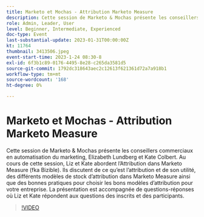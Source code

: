 ```yaml
---
title: Marketo et Mochas - Attribution Marketo Measure
description: Cette session de Marketo & Mochas présente les conseillers commerciaux en automatisation du marketing, Elizabeth Lundberg et Kate Colbert. Au cours de cette session, Liz et Kate abordent l’Attribution dans Marketo Measure (fka Bizible). Ils discutent de ce qu’est l’attribution et de son utilité, des différents modèles de stock d’attribution dans Marketo Measure ainsi que des bonnes pratiques pour choisir les bons modèles d’attribution pour votre entreprise. La présentation est accompagnée de questions-réponses où Liz et Kate répondent aux questions des inscrits et des participants.
role: Admin, Leader, User
level: Beginner, Intermediate, Experienced
doc-type: Event
last-substantial-update: 2023-01-31T00:00:00Z
kt: 11764
thumbnail: 3413506.jpeg
event-start-time: 2023-1-24 08:30-8
exl-id: 6f3b1c89-0176-4495-8e28-c265da3581d5
source-git-commit: 1792dc318643aec2c12613f621361d72a7a918b1
workflow-type: tm+mt
source-wordcount: '168'
ht-degree: 0%

---
```


# Marketo et Mochas - Attribution Marketo Measure

Cette session de Marketo &amp; Mochas présente les conseillers commerciaux en automatisation du marketing, Elizabeth Lundberg et Kate Colbert. Au cours de cette session, Liz et Kate abordent l’Attribution dans Marketo Measure (fka Bizible). Ils discutent de ce qu’est l’attribution et de son utilité, des différents modèles de stock d’attribution dans Marketo Measure ainsi que des bonnes pratiques pour choisir les bons modèles d’attribution pour votre entreprise. La présentation est accompagnée de questions-réponses où Liz et Kate répondent aux questions des inscrits et des participants.

>[!VIDEO](https://video.tv.adobe.com/v/3413506/?quality=12&learn=on)
